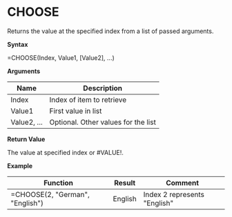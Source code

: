 # CHOOSE

Returns the value at the specified index from a list of passed
arguments.

**Syntax**

=CHOOSE(Index, Value1, \[Value2\], ...)

**Arguments**

| Name        | Description                         |
|-------------|-------------------------------------|
| Index       | Index of item to retrieve           |
| Value1      | First value in list                 |
| Value2, ... | Optional. Other values for the list |

**Return Value**

The value at specified index or \#VALUE!.

**Example**

| Function                        | Result  | Comment                      |
|---------------------------------|---------|------------------------------|
| =CHOOSE(2, "German", "English") | English | Index 2 represents "English" |
